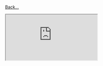 [Back...](appendix)
<iframe src="https://docs.google.com/spreadsheets/d/e/2PACX-1vQdvtKbrztd-_mOWbu--t2whJO0bl9O_7mtQUPdFmSXEpsauT-MOvfEneEn4NB96q1Tc-53Er2iVB8C/pubhtml?gid=0&amp;single=true&amp;widget=true&amp;headers=false;width=1400;height=900"></iframe>

